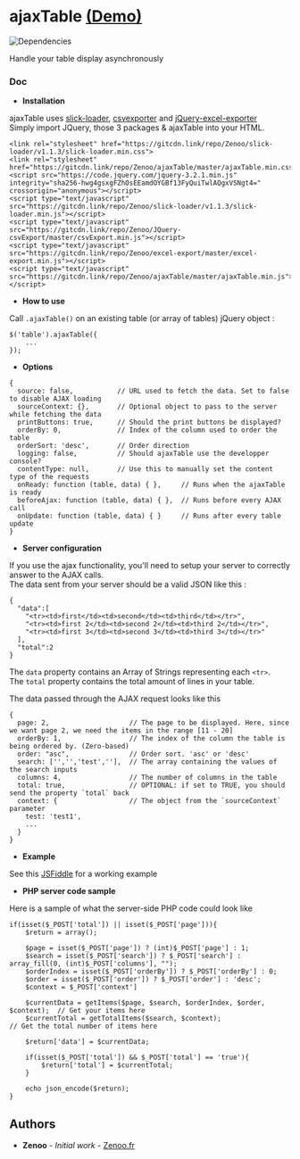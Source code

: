 # ajaxTable [(Demo)](https://jsfiddle.net/Zenoo0/g4goby5m/)

![Dependencies](https://david-dm.org/Zenoo/ajaxTable.svg)

Handle your table display asynchronously

### Doc

* **Installation**

ajaxTable uses [slick-loader](https://www.npmjs.com/package/slick-loader), [csvexporter](https://www.npmjs.com/package/csvexporter) and [jQuery-excel-exporter](https://www.npmjs.com/package/jquery-excel-exporter)  
Simply import JQuery, those 3 packages & ajaxTable into your HTML.
```
<link rel="stylesheet" href="https://gitcdn.link/repo/Zenoo/slick-loader/v1.1.3/slick-loader.min.css">
<link rel="stylesheet" href="https://gitcdn.link/repo/Zenoo/ajaxTable/master/ajaxTable.min.css">
<script src="https://code.jquery.com/jquery-3.2.1.min.js" integrity="sha256-hwg4gsxgFZhOsEEamdOYGBf13FyQuiTwlAQgxVSNgt4=" crossorigin="anonymous"></script>
<script type="text/javascript" src="https://gitcdn.link/repo/Zenoo/slick-loader/v1.1.3/slick-loader.min.js"></script>
<script type="text/javascript" src="https://gitcdn.link/repo/Zenoo/JQuery-csvExport/master/csvExport.min.js"></script>
<script type="text/javascript" src="https://gitcdn.link/repo/Zenoo/excel-export/master/excel-export.min.js"></script>
<script type="text/javascript" src="https://gitcdn.link/repo/Zenoo/ajaxTable/master/ajaxTable.min.js"></script>
```
* **How to use**

Call `.ajaxTable()` on an existing table (or array of tables) jQuery object :
```
$('table').ajaxTable({
    ...
});
```
* **Options**

```
{
  source: false,           // URL used to fetch the data. Set to false to disable AJAX loading
  sourceContext: {},       // Optional object to pass to the server while fetching the data
  printButtons: true,      // Should the print buttons be displayed?
  orderBy: 0,              // Index of the column used to order the table
  orderSort: 'desc',       // Order direction
  logging: false,          // Should ajaxTable use the developper console?
  contentType: null,       // Use this to manually set the content type of the requests
  onReady: function (table, data) { },     // Runs when the ajaxTable is ready
  beforeAjax: function (table, data) { },  // Runs before every AJAX call
  onUpdate: function (table, data) { }     // Runs after every table update
}
```

* **Server configuration**

If you use the ajax functionality, you'll need to setup your server to correctly answer to the AJAX calls.  
The data sent from your server should be a valid JSON like this :
```
{
  "data":[
    "<tr><td>first</td><td>second</td><td>third</td></tr>",
    "<tr><td>first 2</td><td>second 2</td><td>third 2</td></tr>",
    "<tr><td>first 3</td><td>second 3</td><td>third 3</td></tr>"
  ],
  "total":2
}
```

The `data` property contains an Array of Strings representing each `<tr>`.  
The `total` property contains the total amount of lines in your table.

The data passed through the AJAX request looks like this
```
{
  page: 2,                    // The page to be displayed. Here, since we want page 2, we need the items in the range [11 - 20]
  orderBy: 1,                 // The index of the column the table is being ordered by. (Zero-based)
  order: "asc",               // Order sort. 'asc' or 'desc'
  search: ['','','test',''],  // The array containing the values of the search inputs
  columns: 4,                 // The number of columns in the table
  total: true,                // OPTIONAL: if set to TRUE, you should send the property `total` back
  context: {                  // The object from the `sourceContext` parameter
    test: 'test1',
    ...
  }
}
```

* **Example**

See this [JSFiddle](https://jsfiddle.net/Zenoo0/g4goby5m/) for a working example


* **PHP server code sample**

Here is a sample of what the server-side PHP code could look like
```
if(isset($_POST['total']) || isset($_POST['page'])){
    $return = array();

    $page = isset($_POST['page']) ? (int)$_POST['page'] : 1;
    $search = isset($_POST['search']) ? $_POST['search'] : array_fill(0, (int)$_POST['columns'], "");
    $orderIndex = isset($_POST['orderBy']) ? $_POST['orderBy'] : 0;
    $order = isset($_POST['order']) ? $_POST['order'] : 'desc';
    $context = $_POST['context']

    $currentData = getItems($page, $search, $orderIndex, $order, $context);  // Get your items here
    $currentTotal = getTotalItems($search, $context);                        // Get the total number of items here

    $return['data'] = $currentData;

    if(isset($_POST['total']) && $_POST['total'] == 'true'){
        $return['total'] = $currentTotal;
    }

    echo json_encode($return);
}
``` 

## Authors

* **Zenoo** - *Initial work* - [Zenoo.fr](http://zenoo.fr)
